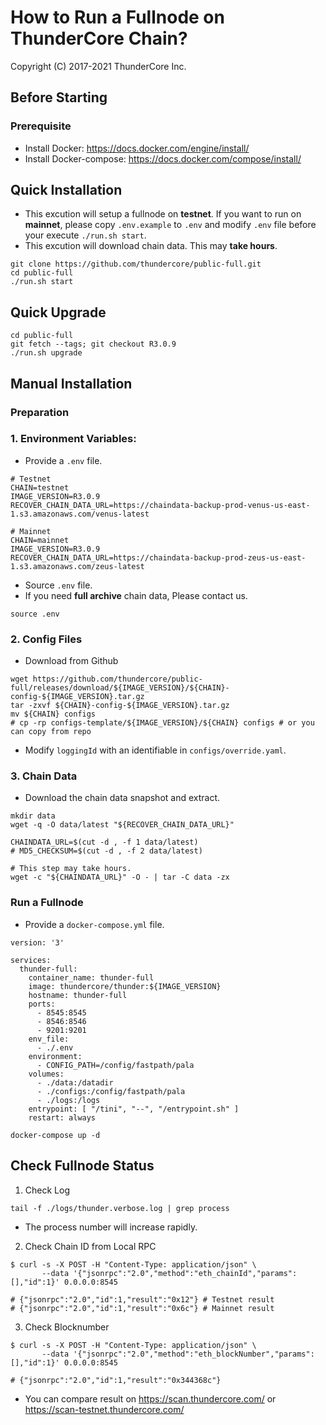 # How to Run a Fullnode on ThunderCore Chain?

Copyright (C) 2017-2021 ThunderCore Inc.

## Before Starting
### Prerequisite
* Install Docker: https://docs.docker.com/engine/install/
* Install Docker-compose: https://docs.docker.com/compose/install/

## Quick Installation
* This excution will setup a fullnode on **testnet**. If you want to run on **mainnet**, please copy `.env.example` to `.env` and modify `.env` file before your execute `./run.sh start`.
* This excution will download chain data. This may **take hours**.
```
git clone https://github.com/thundercore/public-full.git
cd public-full
./run.sh start
```

## Quick Upgrade
```
cd public-full
git fetch --tags; git checkout R3.0.9
./run.sh upgrade
```


## Manual Installation
### Preparation

### 1. Environment Variables:

* Provide a `.env` file.

```
# Testnet
CHAIN=testnet
IMAGE_VERSION=R3.0.9
RECOVER_CHAIN_DATA_URL=https://chaindata-backup-prod-venus-us-east-1.s3.amazonaws.com/venus-latest

# Mainnet
CHAIN=mainnet
IMAGE_VERSION=R3.0.9
RECOVER_CHAIN_DATA_URL=https://chaindata-backup-prod-zeus-us-east-1.s3.amazonaws.com/zeus-latest
```

* Source `.env` file.
* If you need **full archive** chain data, Please contact us.
```
source .env
```

### 2. Config Files
* Download from Github
```
wget https://github.com/thundercore/public-full/releases/download/${IMAGE_VERSION}/${CHAIN}-config-${IMAGE_VERSION}.tar.gz
tar -zxvf ${CHAIN}-config-${IMAGE_VERSION}.tar.gz
mv ${CHAIN} configs
# cp -rp configs-template/${IMAGE_VERSION}/${CHAIN} configs # or you can copy from repo
```
* Modify `loggingId` with an identifiable in `configs/override.yaml`.


### 3. Chain Data
* Download the chain data snapshot and extract.
```
mkdir data
wget -q -O data/latest "${RECOVER_CHAIN_DATA_URL}"

CHAINDATA_URL=$(cut -d , -f 1 data/latest)
# MD5_CHECKSUM=$(cut -d , -f 2 data/latest)

# This step may take hours.
wget -c "${CHAINDATA_URL}" -O - | tar -C data -zx
```


### Run a Fullnode

* Provide a `docker-compose.yml` file.

```
version: '3'

services:
  thunder-full:
    container_name: thunder-full
    image: thundercore/thunder:${IMAGE_VERSION}
    hostname: thunder-full
    ports:
      - 8545:8545
      - 8546:8546
      - 9201:9201
    env_file:
      - ./.env
    environment:
      - CONFIG_PATH=/config/fastpath/pala
    volumes:
      - ./data:/datadir
      - ./configs:/config/fastpath/pala
      - ./logs:/logs
    entrypoint: [ "/tini", "--", "/entrypoint.sh" ]
    restart: always
```
```
docker-compose up -d
```


## Check Fullnode Status

1. Check Log
```
tail -f ./logs/thunder.verbose.log | grep process
```
* The process number will increase rapidly.

2. Check Chain ID from Local RPC
```
$ curl -s -X POST -H "Content-Type: application/json" \
       --data '{"jsonrpc":"2.0","method":"eth_chainId","params":[],"id":1}' 0.0.0.0:8545

# {"jsonrpc":"2.0","id":1,"result":"0x12"} # Testnet result
# {"jsonrpc":"2.0","id":1,"result":"0x6c"} # Mainnet result
```

3. Check Blocknumber
```
$ curl -s -X POST -H "Content-Type: application/json" \
       --data '{"jsonrpc":"2.0","method":"eth_blockNumber","params":[],"id":1}' 0.0.0.0:8545

# {"jsonrpc":"2.0","id":1,"result":"0x344368c"}
```
* You can compare result on https://scan.thundercore.com/ or https://scan-testnet.thundercore.com/
